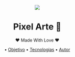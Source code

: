 <div align="center">
  <img src="https://i.imgur.com/y2KpNen.png" />
  
  <h1>Pixel Arte 🦊</h1>
  <p>❤️ Made With Love ❤️</p>
</div>
<p align="center">
  • <a href="#objetivo">Objetivo</a> 
  • <a href="#tecnologias">Tecnologias</a> 
  • <a href="#autor">Autor</a> 
</p>
